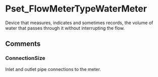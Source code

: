 # Pset_FlowMeterTypeWaterMeter

Device that measures, indicates and sometimes records, the volume of water that passes through it without interrupting the flow.<!-- end of definition -->


## Comments

### ConnectionSize

Inlet and outlet pipe connections to the meter.


